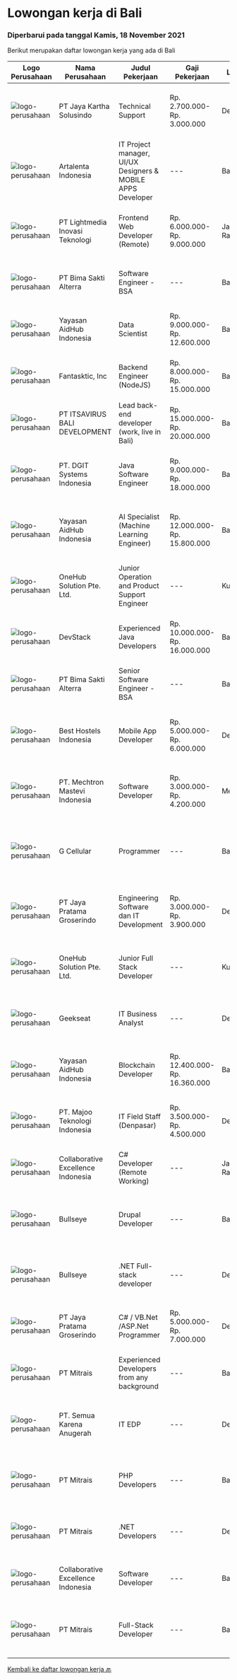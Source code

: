
  # Lowongan kerja di Bali

  ### Diperbarui pada tanggal Kamis, 18 November 2021

  Berikut merupakan daftar lowongan kerja yang ada di Bali

  |Logo Perusahaan | Nama Perusahaan | Judul Pekerjaan | Gaji Pekerjaan | Lokasi | Deskripsi | Tanggal diunggah | Pranala |
  | -------------- | --------------- | --------------- | --------- | --------- | -------------- | ------- | ----------- |
  |![logo-perusahaan](https://image-service-cdn.seek.com.au/295a790b1e507a7e7e1ece863a9cbc400be15412/ee4dce1061f3f616224767ad58cb2fc751b8d2dc)|PT Jaya Kartha Solusindo|Technical Support|Rp. 2.700.000-Rp. 3.000.000|Denpasar|Berusia minimal 20 tahun sampai dengan 30 tahun Pendidikan terakhir minimal SMK atau sederajat Memiliki kemampuan komunikasi dan attitude yang baik...|Rabu, 17 November 2021|https://www.jobstreet.co.id/id/job/technical-support-3692518?token=0~079b726a-9649-49af-bf14-0be47d7d65ef&sectionRank=1&jobId=jobstreet-id-job-3692518|
|![logo-perusahaan](https://image-service-cdn.seek.com.au/344bd9fe448166cdcc0de10cf5cece170e87532c/ee4dce1061f3f616224767ad58cb2fc751b8d2dc)|Artalenta Indonesia|IT Project manager, UI/UX Designers & MOBILE APPS Developer|---|Bali|Job Description:  Coordinate internal resources and third parties/vendors for the flawless execution of projects Ensure that all projects are...|Rabu, 17 November 2021|https://www.jobstreet.co.id/id/job/it-project-manager-ui-ux-designers-mobile-apps-developer-3675767?token=0~079b726a-9649-49af-bf14-0be47d7d65ef&sectionRank=2&jobId=jobstreet-id-job-3675767|
|![logo-perusahaan](https://image-service-cdn.seek.com.au/ebfe0f91667a47547f62ce1bea5320e2313e817f/ee4dce1061f3f616224767ad58cb2fc751b8d2dc)|PT Lightmedia Inovasi Teknologi|Frontend Web Developer (Remote)|Rp. 6.000.000-Rp. 9.000.000|Jakarta Raya|Responsibilities:  Apply design Figma to a working and neat website.  Work with backend engineer to create a working E-commerce site that looks good...|Rabu, 17 November 2021|https://www.jobstreet.co.id/id/job/frontend-web-developer-remote-3693671?token=0~079b726a-9649-49af-bf14-0be47d7d65ef&sectionRank=3&jobId=jobstreet-id-job-3693671|
|![logo-perusahaan](https://image-service-cdn.seek.com.au/3b449304b19b7a5909fe2d6166b69cb2e3dfc9ad/ee4dce1061f3f616224767ad58cb2fc751b8d2dc)|PT Bima Sakti Alterra|Software Engineer - BSA|---|Bali|Area Responsibility:● Develop software solutions by studying information needs; conferring with users; studying systems flow, data usage and work...|Rabu, 17 November 2021|https://www.jobstreet.co.id/id/job/software-engineer-bsa-3692362?token=0~079b726a-9649-49af-bf14-0be47d7d65ef&sectionRank=4&jobId=jobstreet-id-job-3692362|
|![logo-perusahaan](https://image-service-cdn.seek.com.au/b8a60e8d6ca510696f33d15561863cf7825cf93a/ee4dce1061f3f616224767ad58cb2fc751b8d2dc)|Yayasan AidHub Indonesia|Data Scientist|Rp. 9.000.000-Rp. 12.600.000|Badung|As a data scientist, you play a key role to solve complex problems and drive insights from a sea of data. Your role will strongly emphasize modelling,...|Senin, 15 November 2021|https://www.jobstreet.co.id/id/job/data-scientist-3690376?token=0~079b726a-9649-49af-bf14-0be47d7d65ef&sectionRank=5&jobId=jobstreet-id-job-3690376|
|![logo-perusahaan](https://image-service-cdn.seek.com.au/25474852f9b1a1a98076b1d7fd59707060cc2182/ee4dce1061f3f616224767ad58cb2fc751b8d2dc)|Fantasktic, Inc|Backend Engineer (NodeJS)|Rp. 8.000.000-Rp. 15.000.000|Bali|Who we are?We are a new agency based in Bali that works on international clients to help them develop or bootstrap their startups. We are a small team...|Rabu, 17 November 2021|https://www.jobstreet.co.id/id/job/backend-engineer-nodejs-3676084?token=0~079b726a-9649-49af-bf14-0be47d7d65ef&sectionRank=6&jobId=jobstreet-id-job-3676084|
|![logo-perusahaan](https://image-service-cdn.seek.com.au/83f6c0a379be672bd3733ebae34ee48ae48afc54/ee4dce1061f3f616224767ad58cb2fc751b8d2dc)|PT ITSAVIRUS BALI DEVELOPMENT|Lead back-end developer (work, live in Bali)|Rp. 15.000.000-Rp. 20.000.000|Badung|Are you ready to take a next step in your career and also move to Bali? Are you eager to work on large, innovative projects for clients all over the...|Selasa, 16 November 2021|https://www.jobstreet.co.id/id/job/lead-back-end-developer-work-live-in-bali-3675173?token=0~079b726a-9649-49af-bf14-0be47d7d65ef&sectionRank=7&jobId=jobstreet-id-job-3675173|
|![logo-perusahaan](https://image-service-cdn.seek.com.au/e1681d73e68b1b74b5b5136363b820dd70a250df/ee4dce1061f3f616224767ad58cb2fc751b8d2dc)|PT. DGIT Systems Indonesia|Java Software Engineer|Rp. 9.000.000-Rp. 18.000.000|Bali|We are looking for a talented Java engineer to join an experienced team of engineers working on our flagship products Telflow, a next-generation...|Rabu, 17 November 2021|https://www.jobstreet.co.id/id/job/java-software-engineer-3682548?token=0~079b726a-9649-49af-bf14-0be47d7d65ef&sectionRank=8&jobId=jobstreet-id-job-3682548|
|![logo-perusahaan](https://image-service-cdn.seek.com.au/b8a60e8d6ca510696f33d15561863cf7825cf93a/ee4dce1061f3f616224767ad58cb2fc751b8d2dc)|Yayasan AidHub Indonesia|AI Specialist (Machine Learning Engineer)|Rp. 12.000.000-Rp. 15.800.000|Badung|AI Specialists are experts in computer programming with the main task of checking hypotheses. This hypothesis checking is carried out using cognitive...|Senin, 15 November 2021|https://www.jobstreet.co.id/id/job/ai-specialist-machine-learning-engineer-3690354?token=0~079b726a-9649-49af-bf14-0be47d7d65ef&sectionRank=9&jobId=jobstreet-id-job-3690354|
|![logo-perusahaan](https://image-service-cdn.seek.com.au/53ee953a4214296f41191fe3a3e3aef5917117bc/ee4dce1061f3f616224767ad58cb2fc751b8d2dc)|OneHub Solution Pte. Ltd.|Junior Operation and Product Support Engineer|---|Kuta|Tugas utama: Bertanggung jawab atas kelancaran operasional production live server di cloud service (AWS) and cache servers di remote office sites....|Minggu, 14 November 2021|https://www.jobstreet.co.id/id/job/junior-operation-and-product-support-engineer-3680996?token=0~079b726a-9649-49af-bf14-0be47d7d65ef&sectionRank=10&jobId=jobstreet-id-job-3680996|
|![logo-perusahaan](https://image-service-cdn.seek.com.au/074f2081cc42a722643e36313941760f758e7c3b/ee4dce1061f3f616224767ad58cb2fc751b8d2dc)|DevStack|Experienced Java Developers|Rp. 10.000.000-Rp. 16.000.000|Bali|We are looking for exceptional and experienced Java or Kotlin Developers to join our team in Bandung or Bali! The position requires at least: Bachelor...|Selasa, 16 November 2021|https://www.jobstreet.co.id/id/job/experienced-java-developers-3691105?token=0~079b726a-9649-49af-bf14-0be47d7d65ef&sectionRank=11&jobId=jobstreet-id-job-3691105|
|![logo-perusahaan](https://image-service-cdn.seek.com.au/3b449304b19b7a5909fe2d6166b69cb2e3dfc9ad/ee4dce1061f3f616224767ad58cb2fc751b8d2dc)|PT Bima Sakti Alterra|Senior Software Engineer - BSA|---|Bali|Area Responsibility:● Develop software solutions by studying information needs; conferring with users; studying systems flow, data usage and work...|Rabu, 17 November 2021|https://www.jobstreet.co.id/id/job/senior-software-engineer-bsa-3692344?token=0~079b726a-9649-49af-bf14-0be47d7d65ef&sectionRank=12&jobId=jobstreet-id-job-3692344|
|![logo-perusahaan](https://image-service-cdn.seek.com.au/a7faa182c487952fbb0cd77fb48bfbbc49561516/ee4dce1061f3f616224767ad58cb2fc751b8d2dc)|Best Hostels Indonesia|Mobile App Developer|Rp. 5.000.000-Rp. 6.000.000|Denpasar|Requirement: Candidate must possess at least Bachelor's Degree in Engineering (Computer/Telecommunication), IT or equivalent. At least 2 Year(s) of...|Rabu, 17 November 2021|https://www.jobstreet.co.id/id/job/mobile-app-developer-3682594?token=0~079b726a-9649-49af-bf14-0be47d7d65ef&sectionRank=13&jobId=jobstreet-id-job-3682594|
|![logo-perusahaan](https://image-service-cdn.seek.com.au/a02e661a9044780265f93b01b9d0786be6195845/ee4dce1061f3f616224767ad58cb2fc751b8d2dc)|PT. Mechtron Mastevi Indonesia|Software Developer|Rp. 3.000.000-Rp. 4.200.000|Medan|Requirements:• Candidate must possess Bachelor’s Degree in Information Technology or equivalent with minimum GPA 3.00• Required skills in programming...|Senin, 15 November 2021|https://www.jobstreet.co.id/id/job/software-developer-3690748?token=0~079b726a-9649-49af-bf14-0be47d7d65ef&sectionRank=14&jobId=jobstreet-id-job-3690748|
|![logo-perusahaan](https://us.123rf.com/450wm/pavelstasevich/pavelstasevich1811/pavelstasevich181101027/112815900-stock-vector-no-image-available-icon-flat-vector.jpg?ver=6)|G Cellular|Programmer|---|Bali|Menyediakan dan mengembangkan program aplikasi sesuai kebutuhan Mengimplementasikan program aplikasi yang sudah dibuat Memberikan laporan setiap bulan...|Selasa, 16 November 2021|https://www.jobstreet.co.id/id/job/programmer-3692123?token=0~079b726a-9649-49af-bf14-0be47d7d65ef&sectionRank=15&jobId=jobstreet-id-job-3692123|
|![logo-perusahaan](https://image-service-cdn.seek.com.au/d30cdd42ce42d1f25e42a0cfe4b1cefd46b97989/ee4dce1061f3f616224767ad58cb2fc751b8d2dc)|PT Jaya Pratama Groserindo|Engineering Software dan IT Development|Rp. 3.000.000-Rp. 3.900.000|Denpasar|Kualifikasi :   Lulusan Sarjana Komputer Science / Information Technology (IT ) Minimum IPK 3,00 Usia 20 - 30 tahun  Menguasai C#, ASP.Net , Visual...|Jumat, 12 November 2021|https://www.jobstreet.co.id/id/job/engineering-software-dan-it-development-3678099?token=0~079b726a-9649-49af-bf14-0be47d7d65ef&sectionRank=16&jobId=jobstreet-id-job-3678099|
|![logo-perusahaan](https://image-service-cdn.seek.com.au/53ee953a4214296f41191fe3a3e3aef5917117bc/ee4dce1061f3f616224767ad58cb2fc751b8d2dc)|OneHub Solution Pte. Ltd.|Junior Full Stack Developer|---|Kuta|Duties and Responsibilities: Collaborate with other engineers to develop and deploy new features Design, build, and maintain our API’s Write...|Minggu, 14 November 2021|https://www.jobstreet.co.id/id/job/junior-full-stack-developer-3680946?token=0~079b726a-9649-49af-bf14-0be47d7d65ef&sectionRank=17&jobId=jobstreet-id-job-3680946|
|![logo-perusahaan](https://image-service-cdn.seek.com.au/a94166d692fda70a364e9d5191d7ced8a65f1597/ee4dce1061f3f616224767ad58cb2fc751b8d2dc)|Geekseat|IT Business Analyst|---|Denpasar|We are currently looking for an exceptional and experienced Business Analyst to join our awesome team!The Role:IT Technical Business Analyst A...|Jumat, 12 November 2021|https://www.jobstreet.co.id/id/job/it-business-analyst-3678466?token=0~079b726a-9649-49af-bf14-0be47d7d65ef&sectionRank=18&jobId=jobstreet-id-job-3678466|
|![logo-perusahaan](https://image-service-cdn.seek.com.au/b8a60e8d6ca510696f33d15561863cf7825cf93a/ee4dce1061f3f616224767ad58cb2fc751b8d2dc)|Yayasan AidHub Indonesia|Blockchain Developer|Rp. 12.400.000-Rp. 16.360.000|Badung|Do you have a passion for innovation and emerging technologies along with a firm foundation in the core principles of technology? Would you like to be...|Senin, 15 November 2021|https://www.jobstreet.co.id/id/job/blockchain-developer-3690395?token=0~079b726a-9649-49af-bf14-0be47d7d65ef&sectionRank=19&jobId=jobstreet-id-job-3690395|
|![logo-perusahaan](https://image-service-cdn.seek.com.au/2a2c8a948d223cf92abbc34c9b4e6cee325386db/ee4dce1061f3f616224767ad58cb2fc751b8d2dc)|PT. Majoo Teknologi Indonesia|IT Field Staff (Denpasar)|Rp. 3.500.000-Rp. 4.500.000|Denpasar|Deskripsi Pekerjaan: Melakukan instalasi beserta pengaturan software dan hardware majoo. Memberikan edukasi (training) kepada staff / manager/ owner...|Selasa, 09 November 2021|https://www.jobstreet.co.id/id/job/it-field-staff-denpasar-3683829?token=0~079b726a-9649-49af-bf14-0be47d7d65ef&sectionRank=20&jobId=jobstreet-id-job-3683829|
|![logo-perusahaan](https://image-service-cdn.seek.com.au/7145b1ba6bc0dbd678e2bf86d776dd2b1b9b81f6/ee4dce1061f3f616224767ad58cb2fc751b8d2dc)|Collaborative Excellence Indonesia|C# Developer (Remote Working)|---|Jakarta Raya|Responsibilities: Design, coding, and testing of modules for various components of our product framework Capable of understanding and delivering...|Rabu, 17 November 2021|https://www.jobstreet.co.id/id/job/c-developer-remote-working-3693667?token=0~079b726a-9649-49af-bf14-0be47d7d65ef&sectionRank=21&jobId=jobstreet-id-job-3693667|
|![logo-perusahaan](https://image-service-cdn.seek.com.au/bbf2137c41f12d6e9394eaecc245409d87abbbf0/ee4dce1061f3f616224767ad58cb2fc751b8d2dc)|Bullseye|Drupal Developer|---|Bali|We are seeking an experienced Drupal Developer to join our busy team in our digital production in Bali. The position will work with development team...|Senin, 15 November 2021|https://www.jobstreet.co.id/id/job/drupal-developer-3689297?token=0~079b726a-9649-49af-bf14-0be47d7d65ef&sectionRank=22&jobId=jobstreet-id-job-3689297|
|![logo-perusahaan](https://image-service-cdn.seek.com.au/bbf2137c41f12d6e9394eaecc245409d87abbbf0/ee4dce1061f3f616224767ad58cb2fc751b8d2dc)|Bullseye|.NET Full-stack developer|---|Denpasar|We have an outstanding opportunity for a full-time .NET Full-stack developer with a passion for developing cutting-edge products. We are looking for a...|Senin, 15 November 2021|https://www.jobstreet.co.id/id/job/net-full-stack-developer-3689311?token=0~079b726a-9649-49af-bf14-0be47d7d65ef&sectionRank=23&jobId=jobstreet-id-job-3689311|
|![logo-perusahaan](https://image-service-cdn.seek.com.au/d30cdd42ce42d1f25e42a0cfe4b1cefd46b97989/ee4dce1061f3f616224767ad58cb2fc751b8d2dc)|PT Jaya Pratama Groserindo|C# / VB.Net /ASP.Net Programmer|Rp. 5.000.000-Rp. 7.000.000|Denpasar|Qualification :. Graduate from S1/D3 Informatika Maximal age 30 years old Having experience at least 1(one) years in same field Having experience on...|Sabtu, 13 November 2021|https://www.jobstreet.co.id/id/job/c-vb-net-asp-net-programmer-3672613?token=0~079b726a-9649-49af-bf14-0be47d7d65ef&sectionRank=24&jobId=jobstreet-id-job-3672613|
|![logo-perusahaan](https://image-service-cdn.seek.com.au/969b0c47f133a1e0155056a5d964c63953dd6304/ee4dce1061f3f616224767ad58cb2fc751b8d2dc)|PT Mitrais|Experienced Developers from any background|---|Bali|Build your Career with Mitrais !  We're looking for experienced Software Engineers from any background to be part of our team.  What will you...|Senin, 15 November 2021|https://www.jobstreet.co.id/id/job/experienced-developers-from-any-background-3689304?token=0~079b726a-9649-49af-bf14-0be47d7d65ef&sectionRank=25&jobId=jobstreet-id-job-3689304|
|![logo-perusahaan](https://image-service-cdn.seek.com.au/4727b1daf47392fdb2a564567df815cee457fb41/ee4dce1061f3f616224767ad58cb2fc751b8d2dc)|PT. Semua Karena Anugerah|IT EDP|---|Denpasar|Tugas utama: Membantu perusahaan untuk membangun dan memaintain customer loyalty, dengan menggunakan software CRM (Customer Relationship Management)...|Selasa, 09 November 2021|https://www.jobstreet.co.id/id/job/it-edp-3684328?token=0~079b726a-9649-49af-bf14-0be47d7d65ef&sectionRank=26&jobId=jobstreet-id-job-3684328|
|![logo-perusahaan](https://image-service-cdn.seek.com.au/969b0c47f133a1e0155056a5d964c63953dd6304/ee4dce1061f3f616224767ad58cb2fc751b8d2dc)|PT Mitrais|PHP Developers|---|Bali|Build your Career with Mitrais!   We're urgently looking for experienced PHP Developers to be part of our team for an immediate start. Our client is...|Minggu, 14 November 2021|https://www.jobstreet.co.id/id/job/php-developers-3672847?token=0~079b726a-9649-49af-bf14-0be47d7d65ef&sectionRank=27&jobId=jobstreet-id-job-3672847|
|![logo-perusahaan](https://image-service-cdn.seek.com.au/969b0c47f133a1e0155056a5d964c63953dd6304/ee4dce1061f3f616224767ad58cb2fc751b8d2dc)|PT Mitrais|.NET Developers|---|Denpasar|Build your Career with Mitrais !  We're looking for experienced .NET Software Engineers to be part of our team.  What will you be doing ?  Coding high...|Senin, 15 November 2021|https://www.jobstreet.co.id/id/job/net-developers-3689447?token=0~079b726a-9649-49af-bf14-0be47d7d65ef&sectionRank=28&jobId=jobstreet-id-job-3689447|
|![logo-perusahaan](https://image-service-cdn.seek.com.au/7145b1ba6bc0dbd678e2bf86d776dd2b1b9b81f6/ee4dce1061f3f616224767ad58cb2fc751b8d2dc)|Collaborative Excellence Indonesia|Software Developer|---|Bali|Responsibilities: Design, coding, and testing of modules for various components of our product framework Capable of understanding and delivering...|Sabtu, 13 November 2021|https://www.jobstreet.co.id/id/job/software-developer-3677115?token=0~079b726a-9649-49af-bf14-0be47d7d65ef&sectionRank=29&jobId=jobstreet-id-job-3677115|
|![logo-perusahaan](https://image-service-cdn.seek.com.au/969b0c47f133a1e0155056a5d964c63953dd6304/ee4dce1061f3f616224767ad58cb2fc751b8d2dc)|PT Mitrais|Full-Stack Developer|---|Bali|Build your Career with Mitrais!  We're looking for experienced Full-Stack Developers to be part of our team. What will you be doing? Coding high...|Senin, 15 November 2021|https://www.jobstreet.co.id/id/job/full-stack-developer-3689619?token=0~079b726a-9649-49af-bf14-0be47d7d65ef&sectionRank=30&jobId=jobstreet-id-job-3689619|


  [Kembali ke daftar lowongan kerja 🔙](../README.md#daftar-lowongan-kerja)
  